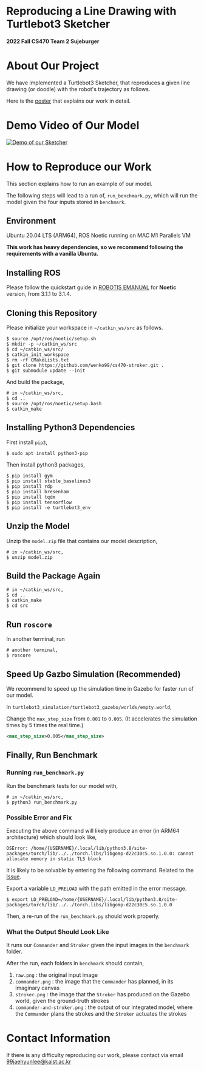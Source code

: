 # Reproducing a Line Drawing with Turtlebot3 Sketcher
#### 2022 Fall CS470 Team 2 Sujeburger

# About Our Project

We have implemented a Turtlebot3 Sketcher, that reproduces a given line drawing (or doodle) with the robot's trajectory as follows.

Here is the [poster](poster.pdf) that explains our work in detail.

# Demo Video of Our Model

[![Demo of our Sketcher](http://img.youtube.com/vi/1Hjz8KOL0RE/0.jpg)](https://youtu.be/1Hjz8KOL0RE)

# How to Reproduce our Work

This section explains how to run an example of our model.

The following steps will lead to a run of, `run_benchmark.py`, which will run the model given the four inputs stored in `benchmark`.

## Environment

Ubuntu 20.04 LTS (ARM64), ROS Noetic running on MAC M1 Parallels VM

**This work has heavy dependencies, so we recommend following the requirements with a vanilla Ubuntu.**

## Installing ROS

Please follow the quickstart guide in [ROBOTIS EMANUAL](https://emanual.robotis.com/docs/en/platform/turtlebot3/quick-start/) for **Noetic** version, from 3.1.1 to 3.1.4.

## Cloning this Repository

Please initialize your workspace in `~/catkin_ws/src` as follows.

```console
$ source /opt/ros/noetic/setup.sh
$ mkdir -p ~/catkin_ws/src
$ cd ~/catkin_ws/src/
$ catkin_init_workspace
$ rm -rf CMakeLists.txt
$ git clone https://github.com/wenko99/cs470-stroker.git .
$ git submodule update --init
```

And build the package,

```console
# in ~/catkin_ws/src,
$ cd ..
$ source /opt/ros/noetic/setup.bash
$ catkin_make
```

## Installing Python3 Dependencies

First install `pip3`,

```console
$ sudo apt install python3-pip
```

Then install python3 packages,

```console
$ pip install gym
$ pip install stable_baselines3
$ pip install rdp
$ pip install bresenham
$ pip install tqdm
$ pip install tensorflow
$ pip install -e turtlebot3_env 
```

## Unzip the Model

Unzip the `model.zip` file that contains our model description,

```console
# in ~/catkin_ws/src,
$ unzip model.zip
```

## Build the Package Again

```console
# in ~/catkin_ws/src,
$ cd ..
$ catkin_make
$ cd src
```

## Run `roscore`

In another terminal, run

```console
# another terminal,
$ roscore
```

## Speed Up Gazbo Simulation (Recommended)

We recommend to speed up the simulation time in Gazebo for faster run of our model.

In `turtlebot3_simulation/turtlebot3_gazebo/worlds/empty.world`,

Change the `max_step_size` from `0.001` to `0.005`. (It accelerates the simulation times by 5 times the real time.)

```xml
<max_step_size>0.005</max_step_size>
```

## Finally, Run Benchmark

### Running `run_benchmark.py`

Run the benchmark tests for our model with,

```console
# in ~/catkin_ws/src,
$ python3 run_benchmark.py
```

### Possible Error and Fix

Executing the above command will likely produce an error (in ARM64 architecture) which should look like,

```console
OSError: /home/{USERNAME}/.local/lib/python3.8/site-packages/torch/lib/../../torch.libs/libgomp-d22c30c5.so.1.0.0: cannot allocate memory in static TLS block
```

It is likely to be solvable by entering the following command. Related to the [Issue](https://github.com/opencv/opencv/issues/14884).

Export a variable `LD_PRELOAD` with the path emitted in the error message.

```console
$ export LD_PRELOAD=/home/{USERNAME}/.local/lib/python3.8/site-packages/torch/lib/../../torch.libs/libgomp-d22c30c5.so.1.0.0
```

Then, a re-run of the `run_benchmark.py` should work properly.

### What the Output Should Look Like

It runs our `Commander` and `Stroker` given the input images in the `benchmark` folder.

After the run, each folders in `benchmark` should contain,

1. `raw.png` : the original input image
2. `commander.png` : the image that the `Commander` has planned, in its imaginary canvas
3. `stroker.png` : the image that the `Stroker` has produced on the Gazebo world, given the ground-truth strokes
4. `commander-and-stroker.png` : the output of our integrated model, where the `Commander` plans the strokes and the `Stroker` actuates the strokes

# Contact Information

If there is any difficulty reproducing our work, please contact via email 99jaehyunlee@kaist.ac.kr
